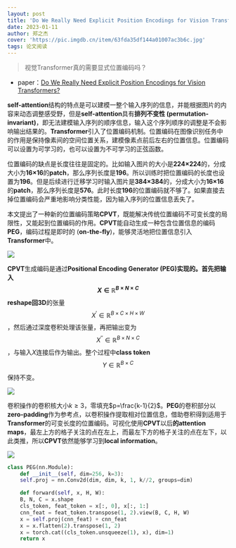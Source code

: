 ```yaml
---
layout: post
title: 'Do We Really Need Explicit Position Encodings for Vision Transformers?'
date: 2023-01-11
author: 郑之杰
cover: 'https://pic.imgdb.cn/item/63fda35df144a01007ac3b6c.jpg'
tags: 论文阅读
---
```


> 视觉Transformer真的需要显式位置编码吗？

- paper：[Do We Really Need Explicit Position Encodings for Vision Transformers?](https://arxiv.org/abs/2102.10882)

**self-attention**结构的特点是可以建模一整个输入序列的信息，并能根据图片的内容来动态调整感受野，但是**self-attention**具有**排列不变性 (permutation-invariant)**，即无法建模输入序列的顺序信息，输入这个序列顺序的调整是不会影响输出结果的。**Transformer**引入了位置编码机制。位置编码在图像识别任务中的作用是保持像素间的空间位置关系，建模像素点前后左右的位置信息。位置编码可以设置为可学习的，也可以设置为不可学习的正弦函数。

位置编码的缺点是长度往往是固定的。比如输入图片的大小是**224×224**的，分成大小为**16×16**的**patch**，那么序列长度是**196**。所以训练时把位置编码的长度也设置为**196**。但是后续进行迁移学习时输入图片是**384×384**的，分成大小为**16×16**的**patch**，那么序列长度是**576**。此时长度**196**的位置编码就不够了。如果直接去掉位置编码会严重地影响分类性能，因为输入序列的位置信息丢失了。

本文提出了一种新的位置编码策略**CPVT**，既能解决传统位置编码不可变长度的局限性，又能起到位置编码的作用。**CPVT**能自动生成一种包含位置信息的编码**PEG**，编码过程是即时的 (**on-the-fly**)，能够灵活地把位置信息引入**Transformer**中。

![](https://pic.imgdb.cn/item/63fda563f144a01007aee896.jpg)

**CPVT**生成编码是通过**Positional Encoding Generator (PEG)**实现的。首先把输入$$X \in \mathbb{R}^{B \times N \times C}$$ **reshape**回**3D**的张量$$X^{\prime} \in \mathbb{R}^{B \times C \times H \times W}$$，然后通过深度卷积处理该张量，再把输出变为$$X^{\prime \prime} \in \mathbb{R}^{B \times N \times C}$$，与输入$X$连接后作为输出。整个过程中**class token** $$Y \in \mathbb{R}^{B \times C}$$保持不变。

![](https://pic.imgdb.cn/item/63fda737f144a01007b1d329.jpg)

卷积操作的卷积核大小$k \geq 3$，零填充$p=\frac{k-1}{2}$。**PEG**的卷积部分以**zero-padding**作为参考点，以卷积操作提取相对位置信息，借助卷积得到适用于**Transformer**的可变长度的位置编码。可视化使用**CPVT**以后**的attention maps**，最左上方的格子关注的点在左上，而最左下方的格子关注的点在左下，以此类推，所以**CPVT**依然能够学习到**local information**。

![](https://pic.imgdb.cn/item/63fda84bf144a01007b354f4.jpg)

```python
class PEG(nn.Module):
    def __init__(self, dim=256, k=3):
    self.proj = nn.Conv2d(dim, dim, k, 1, k//2, groups=dim)

    def forward(self, x, H, W):
    B, N, C = x.shape
    cls_token, feat_token = x[:, 0], x[:, 1:]
    cnn_feat = feat_token.transpose(1, 2).view(B, C, H, W)
    x = self.proj(cnn_feat) + cnn_feat
    x = x.flatten(2).transpose(1, 2)
    x = torch.cat((cls_token.unsqueeze(1), x), dim=1)
    return x
```